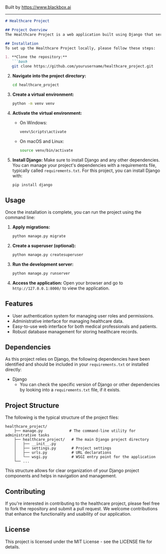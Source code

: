 
Built by https://www.blackbox.ai

---

```markdown
# Healthcare Project

## Project Overview
The Healthcare Project is a web application built using Django that serves as a platform for managing healthcare-related tasks and information. This project aims to streamline the administrative tasks involved in healthcare management and provide a user-friendly interface for medical professionals and patients.

## Installation
To set up the Healthcare Project locally, please follow these steps:

1. **Clone the repository:**
   ```bash
   git clone https://github.com/yourusername/healthcare_project.git
   ```

2. **Navigate into the project directory:**
   ```bash
   cd healthcare_project
   ```

3. **Create a virtual environment:**
   ```bash
   python -m venv venv
   ```

4. **Activate the virtual environment:**
   - On Windows:
     ```bash
     venv\Scripts\activate
     ```
   - On macOS and Linux:
     ```bash
     source venv/bin/activate
     ```

5. **Install Django:**
   Make sure to install Django and any other dependencies. You can manage your project's dependencies with a requirements file, typically called `requirements.txt`. For this project, you can install Django with:
   ```bash
   pip install django
   ```

## Usage
Once the installation is complete, you can run the project using the command line:

1. **Apply migrations:**
   ```bash
   python manage.py migrate
   ```

2. **Create a superuser (optional):**
   ```bash
   python manage.py createsuperuser
   ```

3. **Run the development server:**
   ```bash
   python manage.py runserver
   ```

4. **Access the application:**
   Open your browser and go to `http://127.0.0.1:8000/` to view the application.

## Features
- User authentication system for managing user roles and permissions.
- Administrative interface for managing healthcare data.
- Easy-to-use web interface for both medical professionals and patients.
- Robust database management for storing healthcare records.

## Dependencies
As this project relies on Django, the following dependencies have been identified and should be included in your `requirements.txt` or installed directly:

- Django
  - You can check the specific version of Django or other dependencies by looking into a `requirements.txt` file, if it exists.

## Project Structure
The following is the typical structure of the project files:

```
healthcare_project/
    ├── manage.py            # The command-line utility for administrative tasks
    ├── healthcare_project/   # The main Django project directory
    │   ├── __init__.py
    │   ├── settings.py       # Project settings
    │   ├── urls.py           # URL declarations
    │   └── wsgi.py           # WSGI entry point for the application
    └── ...

```

This structure allows for clear organization of your Django project components and helps in navigation and management.

## Contributing
If you're interested in contributing to the healthcare project, please feel free to fork the repository and submit a pull request. We welcome contributions that enhance the functionality and usability of our application.

## License
This project is licensed under the MIT License - see the LICENSE file for details.
```
